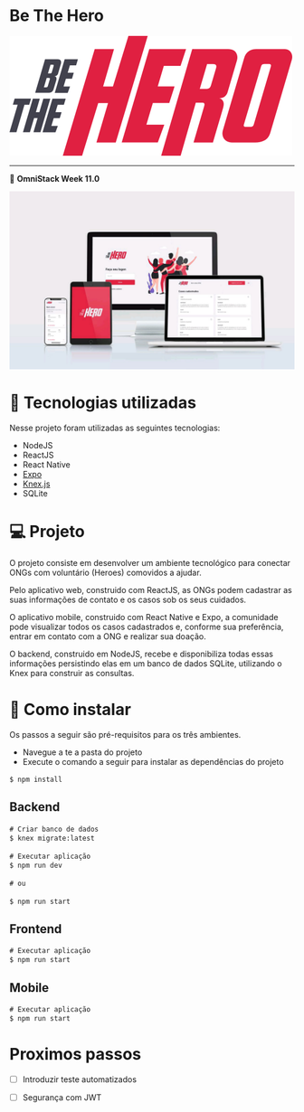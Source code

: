 # Be The Hero

![logo][logo_img]

---
:rocket: **OmniStack Week 11.0**

![plataforms][bethehero_plataform]

# :rocket: Tecnologias utilizadas
Nesse projeto foram utilizadas as seguintes tecnologias:

* NodeJS
* ReactJS
* React Native
* [Expo](https://expo.io/)
* [Knex.js](http://knexjs.org)
* SQLite

# :computer: Projeto
O projeto consiste em desenvolver um ambiente tecnológico para conectar ONGs com voluntário (Heroes) comovidos a ajudar.  

Pelo aplicativo web, construido com ReactJS, as ONGs podem cadastrar as suas informações de contato e os casos sob os seus cuidados.  

O aplicativo mobile, construido com React Native e Expo, a comunidade pode visualizar todos os casos cadastrados e, conforme sua preferência, entrar em contato com a ONG e realizar sua doação.  

O backend, construido em NodeJS, recebe e disponibiliza todas essas informações persistindo elas em um banco de dados SQLite, utilizando o Knex para construir as consultas.

# :electric_plug: Como instalar

Os passos a seguir são pré-requisitos para os três ambientes.

* Navegue a te a pasta do projeto
* Execute o comando a seguir para instalar as dependências do projeto  
```
$ npm install
```

## Backend

```bach
# Criar banco de dados
$ knex migrate:latest

# Executar aplicação
$ npm run dev

# ou

$ npm run start
```

## Frontend

```bach
# Executar aplicação
$ npm run start
```

## Mobile

```bach
# Executar aplicação
$ npm run start
```

# Proximos passos

* [ ] Introduzir teste automatizados
* [ ] Segurança com JWT


[logo_img]: /blob/logo.svg
[bethehero_plataform]: /blob/bethehero.jpeg